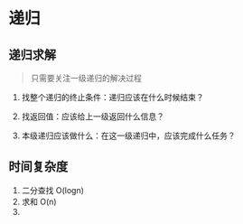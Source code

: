 # 递归

## 递归求解

> 只需要关注一级递归的解决过程

1. 找整个递归的终止条件：递归应该在什么时候结束？

2. 找返回值：应该给上一级返回什么信息？

3. 本级递归应该做什么：在这一级递归中，应该完成什么任务？

## 时间复杂度

1. 二分查找 O(logn)
2. 求和 O(n)
3. 